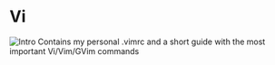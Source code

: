 # Vi
![Intro](https://upload.wikimedia.org/wikipedia/commons/thumb/9/9f/Vimlogo.svg/1200px-Vimlogo.svg.png)
Contains my personal .vimrc and a short guide with the most important Vi/Vim/GVim commands
